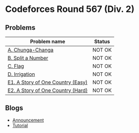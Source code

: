 # Codeforces Round 567 (Div. 2)

## Problems

|Problem name|Status|
|------------|---------|
| [A. Chunga-Changa](problems/A._Chunga-Changa.md)|NOT OK|
| [B. Split a Number](problems/B._Split_a_Number.md)|NOT OK|
| [C. Flag](problems/C._Flag.md)|NOT OK|
| [D. Irrigation](problems/D._Irrigation.md)|NOT OK|
| [E1. A Story of One Country (Easy)](problems/E1._A_Story_of_One_Country_(Easy).md)|NOT OK|
| [E2. A Story of One Country (Hard)](problems/E2._A_Story_of_One_Country_(Hard).md)|NOT OK|
## Blogs

- [Announcement](blogs/Announcement.md)
- [Tutorial](blogs/Tutorial.md)
